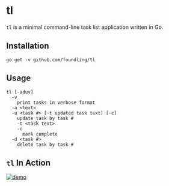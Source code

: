 # tl

`tl` is a minimal command-line task list application written in Go.

## Installation

`go get -v github.com/foundling/tl`

## Usage

```
tl [-aduv]
  -v 
    print tasks in verbose format
  -a <text>
  -u <task #> [-t updated task text] [-c]
    update task by task #
    -t <task text>
    -c
      mark complete
  -d <task #>
    delete task by task #
```

## `tl` In Action

[![demo](https://asciinema.org/a/229292.svg)](https://asciinema.org/a/229292?autoplay=1)
